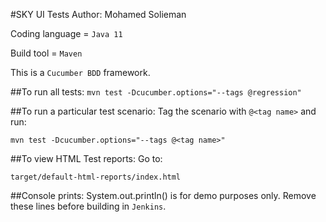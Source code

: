 #SKY UI Tests
Author: Mohamed Solieman

Coding language = `Java 11`

Build tool = `Maven`

This is a `Cucumber BDD` framework.

##To run all tests:
`mvn test -Dcucumber.options="--tags @regression"`

##To run a particular test scenario:
Tag the scenario with `@<tag name>` and run:

`mvn test -Dcucumber.options="--tags @<tag name>"`

##To view HTML Test reports:
Go to:

`target/default-html-reports/index.html`

##Console prints:
System.out.println() is for demo purposes only. Remove these lines before building in `Jenkins`.